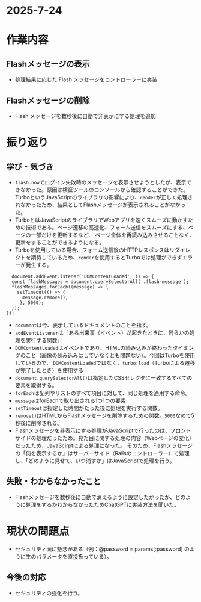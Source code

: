# 2025-7-24

# 作業内容
## Flashメッセージの表示
- 処理結果に応じた Flash メッセージをコントローラーに実装
## Flashメッセージの削除
- Flash メッセージを数秒後に自動で非表示にする処理を追加

# 振り返り
## 学び・気づき
- `flash.now`でログイン失敗時のメッセージを表示させようとしたが、表示できなかった。原因は検証ツールのコンソールから確認することができた。
TurboというJavaScriptのライブラリの影響により、`render`が正しく処理されなかったため、結果としてFlashメッセージが表示されることがなかった。
- TurboとはJavaScriptのライブラリでWebアプリを速くスムーズに動かすための技術である。ページ遷移の高速化、フォーム送信をスムーズにする、ページの一部だけを更新するなど、
ページ全体を再読み込みさせることなく、更新をすることができるようになる。
- Turboを使用している場合、フォーム送信後のHTTPレスポンスはリダイレクトを期待しているため、`render`を使用するとTurboでは処理ができずエラーが発生する。
```
  document.addEventListener('DOMContentLoaded', () => {
  const flashMessages = document.querySelectorAll('.flash-message');
  flashMessages.forEach((message) => {
    setTimeout(() => {
      message.remove(); 
     }, 5000); 
  });
});
```
  - `document`は今、表示しているドキュメントのことを指す。
  - `addEventListener`は「ある出来事（イベント）が起きたときに、何らかの処理を実行する関数」
  - `DOMContentLoaded`はイベントであり、HTMLの読み込みが終わったタイミングのこと（画像の読み込みはしていなくとも問題ない）。今回はTurboを使用しているので、
`DOMContentLoaded`ではなく、`turbo:load`（Turboによる遷移が完了したとき）を使用する
- `document.querySelectorAll()`は指定したCSSセレクタに一致するすべての要素を取得する。
- `forEach`は配列やリストのすべて項目に対して、同じ処理を適用する命令。
- `message`はforEachで取り出される1つ1つの要素
- `setTimeout`は指定した時間がたった後に処理を実行する関数。
- `remove()`はHTMLからFlashメッセージを削除するための関数。`5000`なので5秒後に削除される。
- Flashメッセージを非表示にする処理がJavaScriptで行ったのは、フロントサイドの処理だったため。見た目に関する処理の内容（Webページの変化）だったため、JavaScirptによる処理になった。
そのため、Flashメッセージの「何を表示するか」はサーバーサイド（Railsのコントローラー）で処理し、「どのように見せて、いつ消すか」はJavaScriptで処理を行う。


## 失敗・わからなかったこと
- Flashメッセージを数秒後に自動で消えるように設定したかったが、どのように処理をするかわからなかったためChatGPTに実装方法を聞いた。

# 現状の問題点
- セキュリティ面に懸念がある（例：@password = params[:password] のように生のパラメータを直接扱っている）。
## 今後の対応
- セキュリティの強化を行う。
